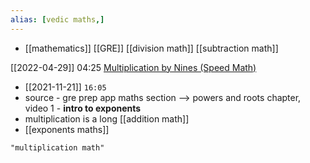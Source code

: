 ```yaml
---
alias: [vedic maths,]
---
```

- [[mathematics]] [[GRE]] [[division math]] [[subtraction math]]

[[2022-04-29]] 04:25
[Multiplication by Nines (Speed Math)](https://www.careerbless.com/maths/speedmaths/Multiplication3.php)

- [[2021-11-21]] `16:05`
- source - gre prep app maths section --> powers and roots chapter, video 1 - **intro to exponents**
- multiplication is a long [[addition math]]
- [[exponents maths]]
```query
"multiplication math"
```